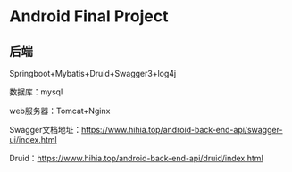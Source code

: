 # Android Final Project

## 后端

Springboot+Mybatis+Druid+Swagger3+log4j

数据库：mysql

web服务器：Tomcat+Nginx

Swagger文档地址：https://www.hihia.top/android-back-end-api/swagger-ui/index.html

Druid：https://www.hihia.top/android-back-end-api/druid/index.html

